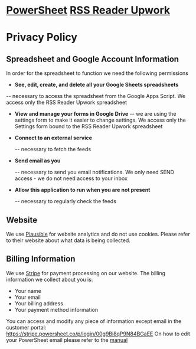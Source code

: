 # [PowerSheet](https://powersheet.co/) [RSS Reader Upwork](https://powersheet.co/rss-reader-upwork/)

# Privacy Policy

## Spreadsheet and Google Account Information

In order for the spreadsheet to function we need the following permissions

* **See, edit, create, and delete all your Google Sheets spreadsheets**

-- necessary to access the spreadsheet from the Google Apps Script. We access only the RSS Reader Upwork spreadsheet
  
* **View and manage your forms in Google Drive** -- we are using the settings form to make it easier to change settings. We access only the Settings form bound to the RSS Reader Upwork spreadsheet
  
* **Connect to an external service**

  -- necessary to fetch the feeds
  
* **Send email as you**

  -- necessary to send you email notifications. We only need SEND access - we do not need access to your inbox
  
* **Allow this application to run when you are not present**

  -- necessary to regularly check the feeds






## Website

We use [Plausible](https://plausible.io/) for website analytics and do not use cookies. Please refer to their website about what data is being collected.

## Billing Information

We use [Stripe](https://stripe.com) for payment processing on our website. The billing information we collect about you is:

* Your name
* Your email
* Your billing address
* Your payment method information

You can access and modify any piece of information except email in the customer portal: https://stripe.powersheet.co/p/login/00g9Bi8qP9N84BGaEE
On how to edit your PowerSheet email please refer to the [manual](https://powersheet.co/rss-reader-upwork/manual#-i-want-to-change-the-email-i-am-sending-from)
